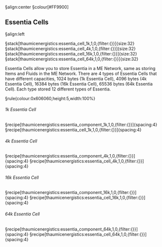 
§align:center
§colour[#FF9900]
## Essentia Cells
§align:left

§stack[thaumicenergistics:essentia_cell_1k,1,0,{filter:{}}]{size:32} §stack[thaumicenergistics:essentia_cell_4k,1,0,{filter:{}}]{size:32} §stack[thaumicenergistics:essentia_cell_16k,1,0,{filter:{}}]{size:32} §stack[thaumicenergistics:essentia_cell_64k,1,0,{filter:{}}]{size:32}

Essentia Cells allow you to store Essentia in a ME Network, same as storing Items and Fluids in the ME Network.
There are 4 types of Essentia Cells that have different capacities, 1024 bytes (1k Essentia Cell), 4096 bytes (4k Essentia Cell), 16384 bytes (16k Essentia Cell), 65536 bytes (64k Essentia Cell). Each type stored 12 different types of Essentia.

§rule{colour:0x606060,height:5,width:100%}

###### 1k Essentia Cell

§recipe[thaumicenergistics:essentia_component_1k,1,0,{filter:{}}]{spacing:4} §recipe[thaumicenergistics:essentia_cell_1k,1,0,{filter:{}}]{spacing:4}

###### 4k Essentia Cell

§recipe[thaumicenergistics:essentia_component_4k,1,0,{filter:{}}]{spacing:4} §recipe[thaumicenergistics:essentia_cell_4k,1,0,{filter:{}}]{spacing:4}

###### 16k Essentia Cell

§recipe[thaumicenergistics:essentia_component_16k,1,0,{filter:{}}]{spacing:4} §recipe[thaumicenergistics:essentia_cell_16k,1,0,{filter:{}}]{spacing:4}

###### 64k Essentia Cell

§recipe[thaumicenergistics:essentia_component_64k,1,0,{filter:{}}]{spacing:4} §recipe[thaumicenergistics:essentia_cell_64k,1,0,{filter:{}}]{spacing:4}